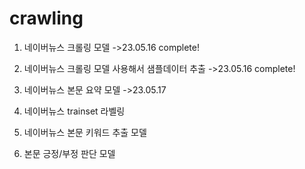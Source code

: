 # crawling

1. 네이버뉴스 크롤링 모델 ->23.05.16 complete!
2. 네이버뉴스 크롤링 모델 사용해서 샘플데이터 추출 ->23.05.16 complete!

3. 네이버뉴스 본문 요약 모델 ->23.05.17 
4. 네이버뉴스 trainset 라벨링

4. 네이버뉴스 본문 키워드 추출 모델
5. 본문 긍정/부정 판단 모델
